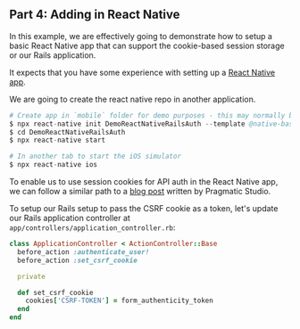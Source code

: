 ## Part 4: Adding in React Native

In this example, we are effectively going to demonstrate how to setup a basic React Native app that can support the cookie-based session storage or our Rails application.

It expects that you have some experience with setting up a [React Native app](https://reactnative.dev/docs/environment-setup).

We are going to create the react native repo in another application.

```s
# Create app in `mobile` folder for demo purposes - this may normally be another repo altogether
$ npx react-native init DemoReactNativeRailsAuth --template @native-base/react-native-template-typescript
$ cd DemoReactNativeRailsAuth
$ npx react-native start

# In another tab to start the iOS simulator
$ npx react-native ios
```

To enable us to use session cookies for API auth in the React Native app, we can follow a similar path to a [blog post](https://pragmaticstudio.com/tutorials/rails-session-cookies-for-api-authentication) written by Pragmatic Studio.

To setup our Rails setup to pass the CSRF cookie as a token, let's update our Rails application controller at `app/controllers/application_controller.rb`:

```rb
class ApplicationController < ActionController::Base
  before_action :authenticate_user!
  before_action :set_csrf_cookie

  private

  def set_csrf_cookie
    cookies['CSRF-TOKEN'] = form_authenticity_token
  end
end
```
